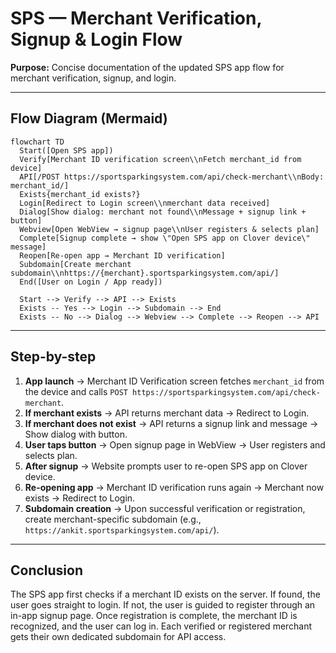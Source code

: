# SPS — Merchant Verification, Signup & Login Flow

**Purpose:** Concise documentation of the updated SPS app flow for merchant verification, signup, and login.

---

## Flow Diagram (Mermaid)

```mermaid
flowchart TD
  Start([Open SPS app])
  Verify[Merchant ID verification screen\\nFetch merchant_id from device]
  API[/POST https://sportsparkingsystem.com/api/check-merchant\\nBody: merchant_id/]
  Exists{merchant_id exists?}
  Login[Redirect to Login screen\\nmerchant data received]
  Dialog[Show dialog: merchant not found\\nMessage + signup link + button]
  Webview[Open WebView → signup page\\nUser registers & selects plan]
  Complete[Signup complete → show \"Open SPS app on Clover device\" message]
  Reopen[Re-open app → Merchant ID verification]
  Subdomain[Create merchant subdomain\\nhttps://{merchant}.sportsparkingsystem.com/api/]
  End([User on Login / App ready])

  Start --> Verify --> API --> Exists
  Exists -- Yes --> Login --> Subdomain --> End
  Exists -- No --> Dialog --> Webview --> Complete --> Reopen --> API
```

---

## Step-by-step

1. **App launch** → Merchant ID Verification screen fetches `merchant_id` from the device and calls `POST https://sportsparkingsystem.com/api/check-merchant`.
2. **If merchant exists** → API returns merchant data → Redirect to Login.
3. **If merchant does not exist** → API returns a signup link and message → Show dialog with button.
4. **User taps button** → Open signup page in WebView → User registers and selects plan.
5. **After signup** → Website prompts user to re-open SPS app on Clover device.
6. **Re-opening app** → Merchant ID verification runs again → Merchant now exists → Redirect to Login.
7. **Subdomain creation** → Upon successful verification or registration, create merchant-specific subdomain (e.g., `https://ankit.sportsparkingsystem.com/api/`).

---

## Conclusion

The SPS app first checks if a merchant ID exists on the server. If found, the user goes straight to login. If not, the user is guided to register through an in-app signup page. Once registration is complete, the merchant ID is recognized, and the user can log in. Each verified or registered merchant gets their own dedicated subdomain for API access.
